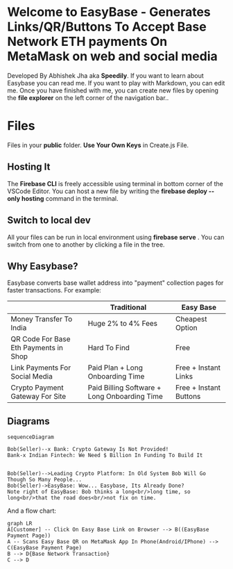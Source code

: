 # Welcome to EasyBase - Generates Links/QR/Buttons To Accept Base Network ETH payments On MetaMask on web and social media

Developed By Abhishek Jha  aka **Speedily**. 
If you want to learn about Easybase you can read me. 
If you want to play with Markdown, you can edit me. Once you have finished with me, you can create new files by opening the **file explorer** on the left corner of the navigation bar..


# Files

Files in your **public** folder. **Use Your Own Keys** in Create.js File.

##  Hosting It 

The **Firebase CLI** is freely accessible using terminal in bottom corner of the VSCode Editor. 
You can host a new file by writing the **firebase deploy --only hosting** command in the terminal. 

## Switch to local dev

All your files can be run in local environment using **firebase serve** . You can switch from one to another by clicking a file in the tree.


## Why Easybase?

Easybase converts base wallet address into "payment" collection pages for faster transactions. For example:

|                |Traditional                    |Easy Base                        |
|----------------|-------------------------------|-----------------------------|
|Money Transfer To India| Huge 2% to 4% Fees          | Cheapest Option            |
|QR Code For Base Eth Payments in Shop      |Hard To Find   | Free          |
|Link Payments For Social Media        | Paid Plan + Long Onboarding Time| Free + Instant Links|
|Crypto Payment Gateway For Site        | Paid Billing Software + Long Onboarding Time| Free + Instant Buttons|





## Diagrams

```mermaid
sequenceDiagram

Bob(Seller)--x Bank: Crypto Gateway Is Not Provided!
Bank-x Indian Fintech: We Need $ Billion In Funding To Build It


Bob(Seller)-->Leading Crypto Platform: In Old System Bob Will Go Though So Many People...
Bob(Seller)->EasyBase: Wow... Easybase, Its Already Done?
Note right of EasyBase: Bob thinks a long<br/>long time, so long<br/>that the road does<br/>not fix on time.
```

And  a flow chart:

```mermaid
graph LR
A[Customer] -- Click On Easy Base Link on Browser --> B((EasyBase Payment Page))
A -- Scans Easy Base QR on MetaMask App In Phone(Android/IPhone) --> C(EasyBase Payment Page)
B --> D{Base Network Transaction}
C --> D
```
